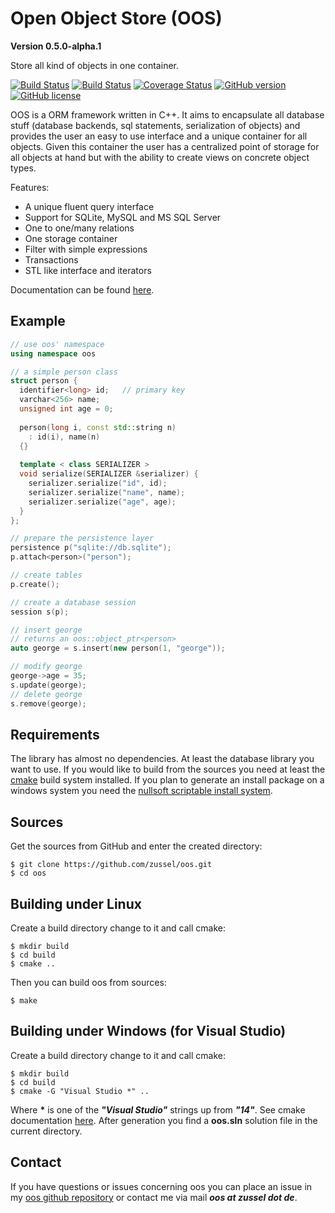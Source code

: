 Open Object Store (OOS)
=======================

__Version 0.5.0-alpha.1__

Store all kind of objects in one container.

[![Build Status](https://travis-ci.org/zussel/oos.png?branch=develop)](https://travis-ci.org/zussel/oos)
[![Build Status](https://ci.appveyor.com/api/projects/status/github/zussel/oos?svg=true)](https://ci.appveyor.com/project/zussel/oos)
[![Coverage Status](https://coveralls.io/repos/github/zussel/oos/badge.svg?branch=develop)](https://coveralls.io/github/zussel/oos?branch=develop)
[![GitHub version](https://badge.fury.io/gh/zussel%2Foos.svg)](https://badge.fury.io/gh/zussel%2Foos)
[![GitHub license](https://img.shields.io/badge/License-GPL%20v3-blue.svg)](https://raw.githubusercontent.com/zussel/oos/develop/License)

OOS is a ORM framework written in C++. It aims to encapsulate all database stuff
(database backends, sql statements, serialization of objects) and provides the user an
easy to use interface and a unique container for all objects. Given this container the user
has a centralized point of storage for all objects at hand but with the ability to create views on
concrete object types.

Features:

 * A unique fluent query interface
 * Support for SQLite, MySQL and MS SQL Server
 * One to one/many relations
 * One storage container
 * Filter with simple expressions
 * Transactions
 * STL like interface and iterators

Documentation can be found [here](http://zussel.github.com/oos).

Example
-------

```cpp
// use oos' namespace
using namespace oos

// a simple person class
struct person {
  identifier<long> id;   // primary key
  varchar<256> name;
  unsigned int age = 0;
  
  person(long i, const std::string n)
    : id(i), name(n)
  {}
  
  template < class SERIALIZER >
  void serialize(SERIALIZER &serializer) {
    serializer.serialize("id", id);
    serializer.serialize("name", name);
    serializer.serialize("age", age);
  }
};

// prepare the persistence layer
persistence p("sqlite://db.sqlite");
p.attach<person>("person");

// create tables
p.create();

// create a database session
session s(p);

// insert george
// returns an oos::object_ptr<person>
auto george = s.insert(new person(1, "george"));

// modify george
george->age = 35;
s.update(george);
// delete george
s.remove(george);
```
Requirements
------------

The library has almost no dependencies. At least the database library you want to use.
If you would like to build from the sources you need at least the
[cmake](http://www.cmake.org) build system installed. If you plan to generate an install
package on a windows system you need the
[nullsoft scriptable install system](http://nsis.sourceforge.net).
          
Sources
-------

Get the sources from GitHub and enter the created directory:

    $ git clone https://github.com/zussel/oos.git
    $ cd oos

Building under Linux
--------------------

Create a build directory change to it and call cmake:

    $ mkdir build
    $ cd build
    $ cmake ..
    
Then you can build oos from sources:

    $ make

Building under Windows (for Visual Studio)
------------------------------------------

Create a build directory change to it and call cmake:

    $ mkdir build
    $ cd build
    $ cmake -G "Visual Studio *" ..

Where __*__ is one of the *__"Visual Studio"__* strings up from *__"14"__*. See cmake
documentation [here](https://cmake.org/cmake/help/v3.6/manual/cmake-generators.7.html?#visual-studio-generators).
After generation you find a __oos.sln__ solution file in the current directory.

Contact
-------

If you have questions or issues concerning oos you can place an issue in my
[oos github repository](https://github.com/zussel/oos/issues?milestone=1&state=open) or
contact me via mail *__oos at zussel dot de__*.
